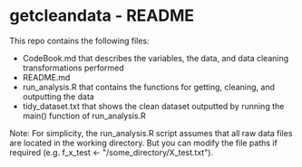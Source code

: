 getcleandata - README
============

This repo contains the following files:
- CodeBook.md that describes the variables, the data, and data cleaning transformations performed
- README.md
- run_analysis.R that contains the functions for getting, cleaning, and outputting the data
- tidy_dataset.txt that shows the clean dataset outputted by running the main() function of run_analysis.R

Note: For simplicity, the run_analysis.R script assumes that all raw data files are located in the working directory. But you can modify the file paths if required (e.g. f_x_test <- "/some_directory/X_test.txt").
